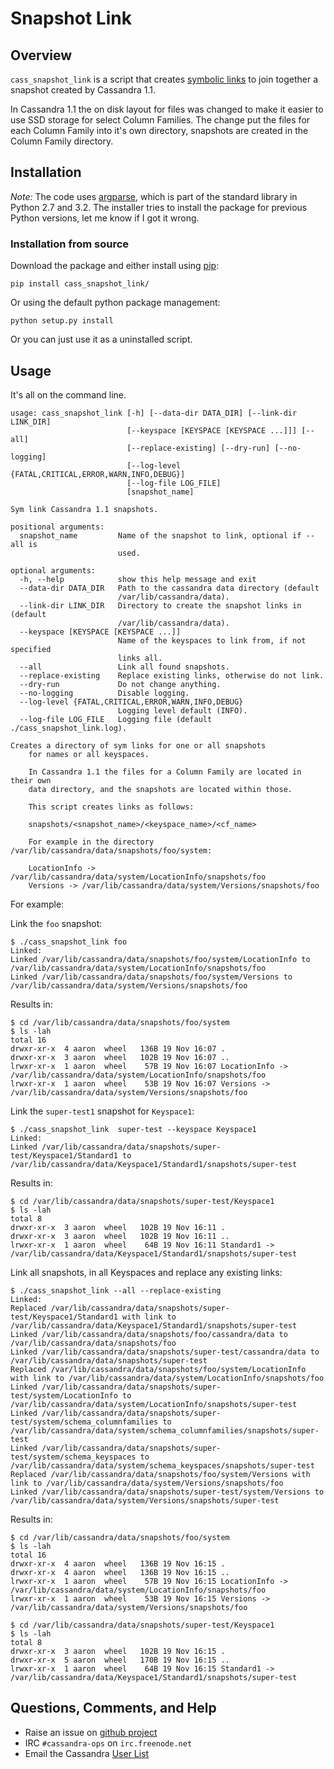 # Snapshot Link

## Overview

``cass_snapshot_link`` is a script that creates [symbolic links](http://en.wikipedia.org/wiki/Symbolic_links) to join together a snapshot created by Cassandra 1.1.

In Cassandra 1.1 the on disk layout for files was changed to make it easier to use SSD storage for select Column Families. The change put the files for each Column Family into it's own directory, snapshots are created in the Column Family directory.

## Installation

*Note:* The code uses [argparse](http://docs.python.org/2/library/argparse.html), which is part of the standard library in Python 2.7 and 3.2. The installer tries to install the package for previous Python versions, let me know if I got it wrong. 

### Installation from source
 
Download the package and either install using [pip](http://www.pip-installer.org/):

`pip install cass_snapshot_link/`

Or using the default python package management:

`python setup.py install`

Or you can just use it as a uninstalled script.

## Usage

It's all on the command line. 

```
usage: cass_snapshot_link [-h] [--data-dir DATA_DIR] [--link-dir LINK_DIR]
                          [--keyspace [KEYSPACE [KEYSPACE ...]]] [--all]
                          [--replace-existing] [--dry-run] [--no-logging]
                          [--log-level {FATAL,CRITICAL,ERROR,WARN,INFO,DEBUG}]
                          [--log-file LOG_FILE]
                          [snapshot_name]

Sym link Cassandra 1.1 snapshots.

positional arguments:
  snapshot_name         Name of the snapshot to link, optional if --all is
                        used.

optional arguments:
  -h, --help            show this help message and exit
  --data-dir DATA_DIR   Path to the cassandra data directory (default
                        /var/lib/cassandra/data).
  --link-dir LINK_DIR   Directory to create the snapshot links in (default
                        /var/lib/cassandra/data).
  --keyspace [KEYSPACE [KEYSPACE ...]]
                        Name of the keyspaces to link from, if not specified
                        links all.
  --all                 Link all found snapshots.
  --replace-existing    Replace existing links, otherwise do not link.
  --dry-run             Do not change anything.
  --no-logging          Disable logging.
  --log-level {FATAL,CRITICAL,ERROR,WARN,INFO,DEBUG}
                        Logging level default (INFO).
  --log-file LOG_FILE   Logging file (default ./cass_snapshot_link.log).

Creates a directory of sym links for one or all snapshots 
    for names or all keyspaces. 

    In Cassandra 1.1 the files for a Column Family are located in their own 
    data directory, and the snapshots are located within those.

    This script creates links as follows:

    snapshots/<snapshot_name>/<keyspace_name>/<cf_name>

    For example in the directory /var/lib/cassandra/data/snapshots/foo/system:

    LocationInfo -> /var/lib/cassandra/data/system/LocationInfo/snapshots/foo
    Versions -> /var/lib/cassandra/data/system/Versions/snapshots/foo
```

For example:

Link the ``foo`` snapshot:

```
$ ./cass_snapshot_link foo
Linked:
Linked /var/lib/cassandra/data/snapshots/foo/system/LocationInfo to /var/lib/cassandra/data/system/LocationInfo/snapshots/foo
Linked /var/lib/cassandra/data/snapshots/foo/system/Versions to /var/lib/cassandra/data/system/Versions/snapshots/foo
```

Results in:

```
$ cd /var/lib/cassandra/data/snapshots/foo/system
$ ls -lah
total 16
drwxr-xr-x  4 aaron  wheel   136B 19 Nov 16:07 .
drwxr-xr-x  3 aaron  wheel   102B 19 Nov 16:07 ..
lrwxr-xr-x  1 aaron  wheel    57B 19 Nov 16:07 LocationInfo -> /var/lib/cassandra/data/system/LocationInfo/snapshots/foo
lrwxr-xr-x  1 aaron  wheel    53B 19 Nov 16:07 Versions -> /var/lib/cassandra/data/system/Versions/snapshots/foo
```

Link the ``super-test1`` snapshot for ``Keyspace1``:

```
$ ./cass_snapshot_link  super-test --keyspace Keyspace1
Linked:
Linked /var/lib/cassandra/data/snapshots/super-test/Keyspace1/Standard1 to /var/lib/cassandra/data/Keyspace1/Standard1/snapshots/super-test
```

Results in:

```
$ cd /var/lib/cassandra/data/snapshots/super-test/Keyspace1
$ ls -lah 
total 8
drwxr-xr-x  3 aaron  wheel   102B 19 Nov 16:11 .
drwxr-xr-x  3 aaron  wheel   102B 19 Nov 16:11 ..
lrwxr-xr-x  1 aaron  wheel    64B 19 Nov 16:11 Standard1 -> /var/lib/cassandra/data/Keyspace1/Standard1/snapshots/super-test
```

Link all snapshots, in all Keyspaces and replace any existing links:

```
$ ./cass_snapshot_link --all --replace-existing
Linked:
Replaced /var/lib/cassandra/data/snapshots/super-test/Keyspace1/Standard1 with link to /var/lib/cassandra/data/Keyspace1/Standard1/snapshots/super-test
Linked /var/lib/cassandra/data/snapshots/foo/cassandra/data to /var/lib/cassandra/data/snapshots/foo
Linked /var/lib/cassandra/data/snapshots/super-test/cassandra/data to /var/lib/cassandra/data/snapshots/super-test
Replaced /var/lib/cassandra/data/snapshots/foo/system/LocationInfo with link to /var/lib/cassandra/data/system/LocationInfo/snapshots/foo
Linked /var/lib/cassandra/data/snapshots/super-test/system/LocationInfo to /var/lib/cassandra/data/system/LocationInfo/snapshots/super-test
Linked /var/lib/cassandra/data/snapshots/super-test/system/schema_columnfamilies to /var/lib/cassandra/data/system/schema_columnfamilies/snapshots/super-test
Linked /var/lib/cassandra/data/snapshots/super-test/system/schema_keyspaces to /var/lib/cassandra/data/system/schema_keyspaces/snapshots/super-test
Replaced /var/lib/cassandra/data/snapshots/foo/system/Versions with link to /var/lib/cassandra/data/system/Versions/snapshots/foo
Linked /var/lib/cassandra/data/snapshots/super-test/system/Versions to /var/lib/cassandra/data/system/Versions/snapshots/super-test
```

Results in:

```
$ cd /var/lib/cassandra/data/snapshots/foo/system
$ ls -lah 
total 16
drwxr-xr-x  4 aaron  wheel   136B 19 Nov 16:15 .
drwxr-xr-x  4 aaron  wheel   136B 19 Nov 16:15 ..
lrwxr-xr-x  1 aaron  wheel    57B 19 Nov 16:15 LocationInfo -> /var/lib/cassandra/data/system/LocationInfo/snapshots/foo
lrwxr-xr-x  1 aaron  wheel    53B 19 Nov 16:15 Versions -> /var/lib/cassandra/data/system/Versions/snapshots/foo

$ cd /var/lib/cassandra/data/snapshots/super-test/Keyspace1
$ ls -lah 
total 8
drwxr-xr-x  3 aaron  wheel   102B 19 Nov 16:15 .
drwxr-xr-x  5 aaron  wheel   170B 19 Nov 16:15 ..
lrwxr-xr-x  1 aaron  wheel    64B 19 Nov 16:15 Standard1 -> /var/lib/cassandra/data/Keyspace1/Standard1/snapshots/super-test
```

Questions, Comments, and Help
-----------------------------

* Raise an issue on [github project](XX)
* IRC `#cassandra-ops` on `irc.freenode.net`
* Email the Cassandra [User List](http://cassandra.apache.org/)
